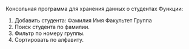 Консольная программа для хранения данных о студентах
Функции:
1. Добавить студента:
    Фамилия
    Имя
    Факультет
    Группа
2. Поиск студента по фамилии.
3. Фильтр по номеру группы.
4. Сортировать по алфавиту.
